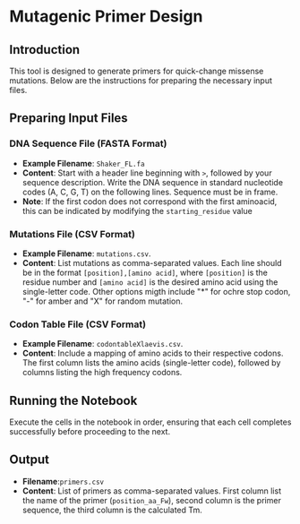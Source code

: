 
# Mutagenic Primer Design

## Introduction
This tool is designed to generate primers for quick-change missense mutations. Below are the instructions for preparing the necessary input files.

## Preparing Input Files

### DNA Sequence File (FASTA Format)
- **Example Filename**: `Shaker_FL.fa`
- **Content**: Start with a header line beginning with `>`, followed by your sequence description. Write the DNA sequence in standard nucleotide codes (A, C, G, T) on the following lines. Sequence must be in frame.
- **Note**: If the first codon does not correspond with the first aminoacid, this can be indicated by modifying the `starting_residue` value
 
### Mutations File (CSV Format)
- **Example Filename**: `mutations.csv`.
- **Content**: List mutations as comma-separated values. Each line should be in the format `[position],[amino acid]`, where `[position]` is the residue number and `[amino acid]` is the desired amino acid using the single-letter code. Other options migth include "*" for ochre stop codon, "-" for amber and "X" for random mutation.


### Codon Table File (CSV Format)
- **Example Filename**:  `codontableXlaevis.csv`.
- **Content**: Include a mapping of amino acids to their respective codons. The first column lists the amino acids (single-letter code), followed by columns listing the high frequency codons.

## Running the Notebook
Execute the cells in the notebook in order, ensuring that each cell completes successfully before proceeding to the next.

## Output
- **Filename**:`primers.csv`
- **Content**: List of primers as comma-separated values. First column list the name of the primer (`position_aa_Fw`), second column is the primer sequence, the third column is the calculated Tm.
